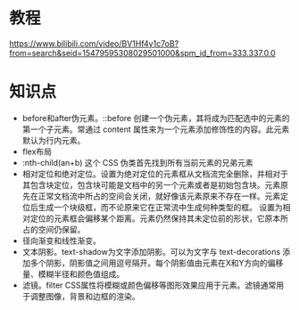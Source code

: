 # 教程
https://www.bilibili.com/video/BV1Hf4y1c7oB?from=search&seid=15479595308029501000&spm_id_from=333.337.0.0
# 知识点
* before和after伪元素。::before 创建一个伪元素，其将成为匹配选中的元素的第一个子元素。常通过 content 属性来为一个元素添加修饰性的内容。此元素默认为行内元素。
* flex布局
* :nth-child(an+b) 这个 CSS 伪类首先找到所有当前元素的兄弟元素
* 相对定位和绝对定位。设置为绝对定位的元素框从文档流完全删除，并相对于其包含块定位，包含块可能是文档中的另一个元素或者是初始包含块。元素原先在正常文档流中所占的空间会关闭，就好像该元素原来不存在一样。元素定位后生成一个块级框，而不论原来它在正常流中生成何种类型的框。   设置为相对定位的元素框会偏移某个距离。元素仍然保持其未定位前的形状，它原本所占的空间仍保留。
* 径向渐变和线性渐变。
* 文本阴影。text-shadow为文字添加阴影。可以为文字与  text-decorations  添加多个阴影，阴影值之间用逗号隔开。每个阴影值由元素在X和Y方向的偏移量、模糊半径和颜色值组成。
* 滤镜。filter CSS属性将模糊或颜色偏移等图形效果应用于元素。滤镜通常用于调整图像，背景和边框的渲染。
